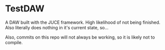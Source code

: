 # TestDAW
A DAW built with the JUCE framework. High likelihood of not being finished. Also literally does nothing in it's current state, so...

Also, commits on this repo will not always be working, so it is likely not to compile.
